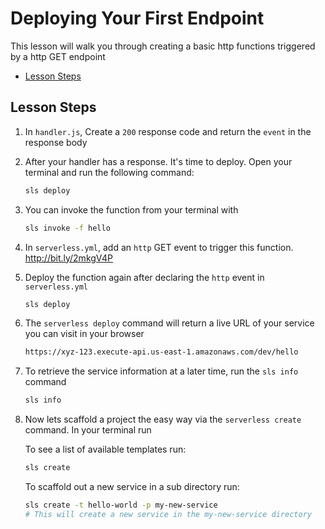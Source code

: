 # Deploying Your First Endpoint

This lesson will walk you through creating a basic http functions triggered by a http GET endpoint

- [Lesson Steps](#lesson-steps)

## Lesson Steps

1. In `handler.js`, Create a `200` response code and return the `event` in the response body

2. After your handler has a response. It's time to deploy. Open your terminal and run the following command:

    ```bash
    sls deploy
    ```

3. You can invoke the function from your terminal with

    ```bash
    sls invoke -f hello
    ```

4. In `serverless.yml`, add an `http` GET event to trigger this function. http://bit.ly/2mkgV4P

6. Deploy the function again after declaring the `http` event in `serverless.yml`

    ```bash
    sls deploy
    ```

7. The `serverless deploy` command will return a live URL of your service you can visit in your browser

    ```bash
    https://xyz-123.execute-api.us-east-1.amazonaws.com/dev/hello
    ```

8. To retrieve the service information at a later time, run the `sls info` command

    ```bash
    sls info
    ```

9. Now lets scaffold a project the easy way via the `serverless create` command. In your terminal run

    To see a list of available templates run:
    ```bash
    sls create
    ```

    To scaffold out a new service in a sub directory run:

    ```bash
    sls create -t hello-world -p my-new-service
    # This will create a new service in the my-new-service directory
    ```







